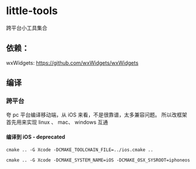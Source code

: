 # little-tools
跨平台小工具集合

## 依赖：
wxWidgets: https://github.com/wxWidgets/wxWidgets

## 编译


### 跨平台
夸 pc 平台编译移动端，从 iOS 来看，不是很靠谱，太多兼容问题。
所以改框架首先用来实现 linux 、 mac、 windows 互通


#### 编译到 iOS - deprecated
```iOS
cmake .. -G Xcode -DCMAKE_TOOLCHAIN_FILE=../ios.cmake ..
```

```xcodeproj
cmake .. -G Xcode -DCMAKE_SYSTEM_NAME=iOS -DCMAKE_OSX_SYSROOT=iphoneos
```